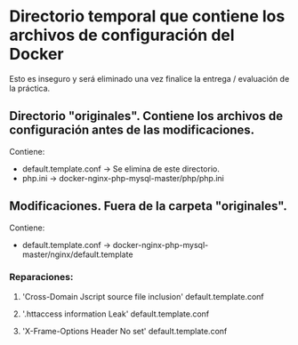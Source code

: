 # Directorio temporal que contiene los archivos de configuración del Docker
Esto es inseguro y será eliminado una vez finalice la entrega / evaluación de la práctica.

## Directorio "originales". Contiene los archivos de configuración antes de las modificaciones.
Contiene:
- default.template.conf -> Se elimina de este directorio.
- php.ini -> docker-nginx-php-mysql-master/php/php.ini

## Modificaciones. Fuera de la carpeta "originales".
Contiene:
- default.template.conf -> docker-nginx-php-mysql-master/nginx/default.template

### Reparaciones:
1. 'Cross-Domain Jscript source file inclusion'
 default.template.conf

2. '.httaccess information Leak'
 default.template.conf

3. 'X-Frame-Options Header No set'
 default.template.conf
